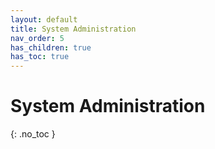 ```yaml
---
layout: default
title: System Administration
nav_order: 5
has_children: true
has_toc: true
---
```

# System Administration
{: .no_toc }

